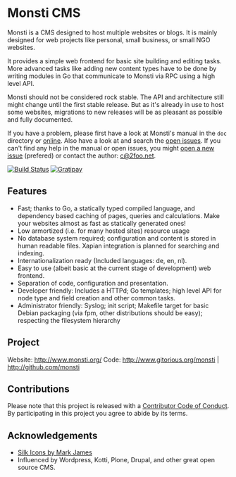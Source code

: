 Monsti CMS
==========

Monsti is a CMS designed to host multiple websites or blogs. It is
mainly designed for web projects like personal, small business, or
small NGO websites.

It provides a simple web frontend for basic site building and editing
tasks. More advanced tasks like adding new content types have to be
done by writing modules in Go that communicate to Monsti via RPC
using a high level API.

Monsti should not be considered rock stable. The API and architecture
still might change until the first stable release. But as it's already
in use to host some websites, migrations to new releases will be as
pleasant as possible and fully documented.

If you have a problem, please first have a look at Monsti's manual in
the `doc` directory or
[online](https://github.com/monsti/monsti/blob/master/doc/manual.adoc). Also
have a look at and search the [open
issues](https://github.com/monsti/monsti/issues). If you can't find
any help in the manual or open issues, you might [open a new
issue](https://github.com/monsti/monsti/issues/new) (prefered) or
contact the author: [c@2foo.net](mailto:c@2foo.net).

[![Build Status](https://travis-ci.org/monsti/monsti.svg?branch=master)](https://travis-ci.org/monsti/monsti)
[![Gratipay](https://img.shields.io/gratipay/chrneumann.svg)](https://gratipay.com/chrneumann/)

Features
--------

 - Fast; thanks to Go, a statically typed compiled language, and
   dependency based caching of pages, queries and calculations. Make
   your websites almost as fast as statically generated ones!
 - Low armortized (i.e. for many hosted sites) resource usage
 - No database system required; configuration and content is stored in
   human readable files. Xapian integration is planned for searching
   and indexing.
 - Internationalization ready (Included languages: de, en, nl).
 - Easy to use (albeit basic at the current stage of development) web
   frontend.
 - Separation of code, configuration and presentation.
 - Developer friendly: Includes a HTTPd; Go templates; high level API
   for node type and field creation and other common tasks.
 - Administrator friendly: Syslog; init script; Makefile target for
   basic Debian packaging (via fpm, other distributions should be
   easy); respecting the filesystem hierarchy

Project
-------

Website: http://www.monsti.org/
Code: http://www.gitorious.org/monsti | http://github.com/monsti

Contributions
-------------

Please note that this project is released with a
[Contributor Code of Conduct](CODE_OF_CONDUCT.md).
By participating in this project you agree to abide by its terms.

Acknowledgements
----------------

 - [Silk Icons by Mark James](http://www.famfamfam.com/lab/icons/silk/)
 - Influenced by Wordpress, Kotti, Plone, Drupal, and other great open
   source CMS.
